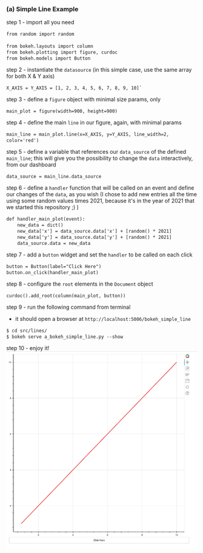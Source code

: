 ### (a) Simple Line Example
step 1 - import all you need
```
from random import random

from bokeh.layouts import column
from bokeh.plotting import figure, curdoc
from bokeh.models import Button
```

step 2 - instantiate the `datasource` (in this simple case, use the same array for both X & Y axis)
```
X_AXIS = Y_AXIS = [1, 2, 3, 4, 5, 6, 7, 8, 9, 10]`
```

step 3 - define a `figure` object with minimal size params, only
```
main_plot = figure(width=900, height=900)
```

step 4 - define the main `line` in our figure, again, with minimal params
```
main_line = main_plot.line(x=X_AXIS, y=Y_AXIS, line_width=2, color='red')
```

step 5 - define a variable that references our `data_source` of the defined `main_line`; 
this will give you the possibility to change the `data` interactively, from our dashboard
```
data_source = main_line.data_source
```

step 6 - define a `handler` function that will be called on an event and define our changes
of the `data`, as you wish (I chose to add new entries all the time using some random values times
2021, because it's in the year of 2021 that we started this repository ;) )
```
def handler_main_plot(event):
    new_data = dict()
    new_data['x'] = data_source.data['x'] + [random() * 2021]
    new_data['y'] = data_source.data['y'] + [random() * 2021]
    data_source.data = new_data
```

step 7 - add a `button` widget and set the `handler` to be called on each click
```
button = Button(label="Click Here")
button.on_click(handler_main_plot)
```

step 8 - configure the `root` elements in the `Document` object
```
curdoc().add_root(column(main_plot, button))
```

step 9 - run the following command from terminal
- it should open a browser at `http://localhost:5006/bokeh_simple_line`
```
$ cd src/lines/
$ bokeh serve a_bokeh_simple_line.py --show
```

step 10 - enjoy it!
![bokeh_simple_line.gif](../../images/lines/a_bokeh_simple_line.gif)